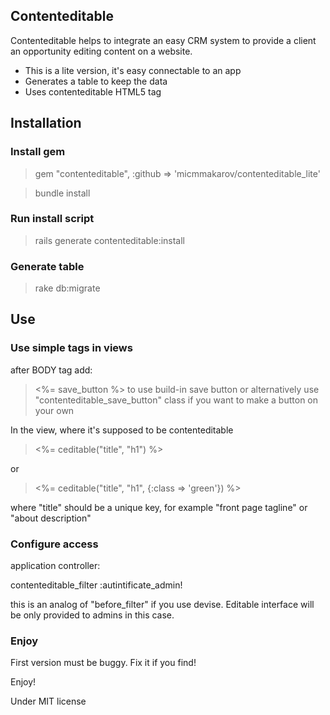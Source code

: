 ## Contenteditable


Contenteditable helps to integrate an easy CRM system to provide a client an opportunity editing content on a website.

* This is a lite version, it's easy connectable to an app
* Generates a table to keep the data
* Uses contenteditable HTML5 tag


## Installation

### Install gem

>gem "contenteditable", :github => 'micmmakarov/contenteditable_lite'

>bundle install

### Run install script

>rails generate contenteditable:install

### Generate table

>rake db:migrate

## Use

### Use simple tags in views

after BODY tag add:
> <%= save_button %>
to use build-in save button or alternatively use "contenteditable_save_button" class if you want to make a button on your own


In the view, where it's supposed to be contenteditable
><%= ceditable("title", "h1") %>

or

><%= ceditable("title", "h1", {:class => 'green'}) %>

where "title" should be a unique key, for example "front page tagline" or "about description"
 
### Configure access

application controller:

contenteditable_filter :autintificate_admin!

this is an analog of "before_filter" if you use devise. Editable interface will be only provided to admins in this case.


### Enjoy

First version must be buggy. Fix it if you find!

Enjoy!


Under MIT license
